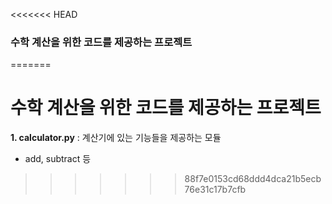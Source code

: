 <<<<<<< HEAD
### 수학 계산을 위한 코드를 제공하는 프로젝트
=======
# 수학 계산을 위한 코드를 제공하는 프로젝트
**1. calculator.py** : 계산기에 있는 기능들을 제공하는 모듈
- add, subtract 등
>>>>>>> 88f7e0153cd68ddd4dca21b5ecb76e31c17b7cfb
